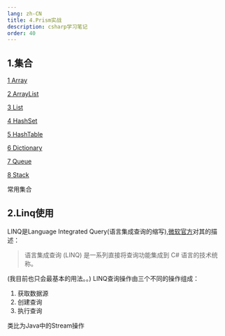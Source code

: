 ```yaml
---
lang: zh-CN
title: 4.Prism实战
description: csharp学习笔记
order: 40
---
```


## 1.集合

[1 Array](https://www.yuque.com/albertzhao/gongkong/wge4hi15tplc1c0y#tVeEu)

[2 ArrayList](https://www.yuque.com/albertzhao/gongkong/wge4hi15tplc1c0y#CWgGc)

[3 List](https://www.yuque.com/albertzhao/gongkong/wge4hi15tplc1c0y#zYWhR)

[4 HashSet](https://www.yuque.com/albertzhao/gongkong/wge4hi15tplc1c0y#cSrhB)

[5 HashTable](https://www.yuque.com/albertzhao/gongkong/wge4hi15tplc1c0y#IOCvR)

[6 Dictionary](https://www.yuque.com/albertzhao/gongkong/wge4hi15tplc1c0y#sdoEd)

[7 Queue](https://www.yuque.com/albertzhao/gongkong/wge4hi15tplc1c0y#Kk0ZS)

[8 Stack](https://www.yuque.com/albertzhao/gongkong/wge4hi15tplc1c0y#VsKpw)

常用集合

## 2.Linq使用

LINQ是Language Integrated Query(语言集成查询的缩写),[微软官方](https://link.segmentfault.com/?enc=o8FNmtiD6xyh%2BKmBLLdZgQ%3D%3D.b4ywtbda7W69xet%2Fu2SungV1wDMama5iVj9L73HZkmrKRviRfMjLgZjcmcdZ%2BvsLckI3xoz8YqPZbUBUrBX0QYmVOSxdM5ErLrBVstiVEOY%3D)对其的描述：

> 语言集成查询 (LINQ) 是一系列直接将查询功能集成到 C# 语言的技术统称。

(我目前也只会最基本的用法。。)
LINQ查询操作由三个不同的操作组成：

1. 获取数据源
2. 创建查询
3. 执行查询



类比为Java中的Stream操作


